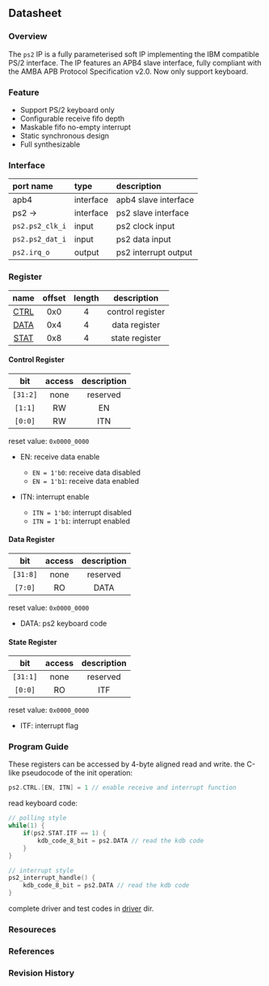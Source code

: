 ## Datasheet

### Overview
The `ps2` IP is a fully parameterised soft IP implementing the IBM compatible PS/2 interface. The IP features an APB4 slave interface, fully compliant with the AMBA APB Protocol Specification v2.0. Now only support keyboard.

### Feature
* Support PS/2 keyboard only
* Configurable receive fifo depth
* Maskable fifo no-empty interrupt
* Static synchronous design
* Full synthesizable

### Interface
| port name | type        | description          |
|:--------- |:------------|:---------------------|
| apb4 | interface | apb4 slave interface |
| ps2 ->| interface | ps2 slave interface |
| `ps2.ps2_clk_i` | input | ps2 clock input |
| `ps2.ps2_dat_i` | input | ps2 data input |
| `ps2.irq_o` | output | ps2 interrupt output |

### Register

| name | offset  | length | description |
|:----:|:-------:|:-----: | :---------: |
| [CTRL](#control-register) | 0x0 | 4 | control register |
| [DATA](#data-register) | 0x4 | 4 | data register |
| [STAT](#state-register) | 0x8 | 4 | state register |

#### Control Register
| bit | access  | description |
|:---:|:-------:| :---------: |
| `[31:2]` | none | reserved |
| `[1:1]` | RW | EN |
| `[0:0]` | RW | ITN |

reset value: `0x0000_0000`

* EN: receive data enable
    * `EN = 1'b0`: receive data disabled
    * `EN = 1'b1`: receive data enabled

* ITN: interrupt enable
    * `ITN = 1'b0`: interrupt disabled
    * `ITN = 1'b1`: interrupt enabled

#### Data Register
| bit | access  | description |
|:---:|:-------:| :---------: |
| `[31:8]` | none | reserved |
| `[7:0]` | RO | DATA |

reset value: `0x0000_0000`

* DATA: ps2 keyboard code

#### State Register
| bit | access  | description |
|:---:|:-------:| :---------: |
| `[31:1]` | none | reserved |
| `[0:0]` | RO | ITF |

reset value: `0x0000_0000`

* ITF: interrupt flag

### Program Guide
These registers can be accessed by 4-byte aligned read and write. the C-like pseudocode of the init operation:
```c
ps2.CTRL.[EN, ITN] = 1 // enable receive and interrupt function

```
read keyboard code:
```c
// polling style
while(1) {
    if(ps2.STAT.ITF == 1) {
        kdb_code_8_bit = ps2.DATA // read the kdb code
    }
}

// interrupt style
ps2_interrupt_handle() {
    kdb_code_8_bit = ps2.DATA // read the kdb code
}

```
complete driver and test codes in [driver](../driver/) dir.

### Resoureces
### References
### Revision History
